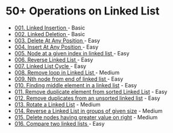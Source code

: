 # 50+ Operations on Linked List
<ul>

<li> <a href="https://github.com/SunilKumarba2955/50plus-Operations-on-Linked-List/tree/main/001.%20Linked%20Insertion" > 001. Linked Insertion </a> - Basic</li>
<li> <a href="https://github.com/SunilKumarba2955/50plus-Operations-on-Linked-List/tree/main/002.%20Linked%20Deletion" > 002. Linked Deletion </a> - Basic </li>
<li> <a href="https://github.com/SunilKumarba2955/50plus-Operations-on-Linked-List/tree/main/003.%20Delete%20At%20Any%20Position" >003. Delete At Any Position  </a> - Easy</li>
<li> <a href="https://github.com/SunilKumarba2955/50plus-Operations-on-Linked-List/tree/main/004.%20Insert%20At%20Any%20Position" > 004. Insert At Any Position  </a> - Easy</li>
<li> <a href="https://github.com/SunilKumarba2955/50plus-Operations-on-Linked-List/tree/main/005.%20Node%20at%20a%20given%20index%20in%20linked%20list" > 005. Node at a given index in linked list  </a> - Easy </li>
<li> <a href="https://github.com/SunilKumarba2955/50plus-Operations-on-Linked-List/tree/main/006.%20Reverse%20Linked%20List" > 006. Reverse Linked List </a> - Easy </li>
<li> <a href="https://github.com/SunilKumarba2955/50plus-Operations-on-Linked-List/tree/main/007.%20Linked%20List%20Cycle" > 007. Linked List Cycle  </a> - Easy</li>
<li> <a href="https://github.com/SunilKumarba2955/50plus-Operations-on-Linked-List/tree/main/008.%20Remove%20Loop%20in%20Linked%20List" > 008. Remove loop in Linked List  </a> - Medium</li>
<li> <a href="https://github.com/SunilKumarba2955/50plus-Operations-on-Linked-List/tree/main/009.%20Nth%20node%20from%20end%20of%20linked%20list" > 009. Nth node from end of linked list </a> - Easy </li>
<li> <a href="https://github.com/SunilKumarba2955/50plus-Operations-on-Linked-List/tree/main/010.%20Finding%20middle%20element%20in%20a%20linked%20list" > 010. Finding middle element in a linked list</a> - Easy</li>
<li> <a href="https://github.com/SunilKumarba2955/50plus-Operations-on-Linked-List/tree/main/011.%20Remove%20duplicate%20element%20from%20sorted%20Linked%20List" > 011. Remove duplicate element from sorted Linked List</a> - Easy</li>
<li> <a href="https://github.com/SunilKumarba2955/50plus-Operations-on-Linked-List/tree/main/012.%20Remove%20duplicates%20from%20an%20unsorted%20linked%20list" > 012. Remove duplicates from an unsorted linked list</a> - Easy</li>
<li> <a href="https://github.com/SunilKumarba2955/50plus-Operations-on-Linked-List/tree/main/013.%20Rotate%20a%20Linked%20List" > 013. Rotate a Linked List</a> - Medium</li>
<li> <a href="https://github.com/SunilKumarba2955/50plus-Operations-on-Linked-List/tree/main/014.%20Reverse%20a%20Linked%20List%20in%20groups%20of%20given%20size" > 014. Reverse a Linked List in groups of given size</a> - Medium</li>
<li> <a href="https://github.com/SunilKumarba2955/50plus-Operations-on-Linked-List/tree/main/015.%20Delete%20nodes%20having%20greater%20value%20on%20right" > 015. Delete nodes having greater value on right</a> - Medium</li>
<li> <a href="https://github.com/SunilKumarba2955/50plus-Operations-on-Linked-List/tree/main/016.%20Compare%20two%20linked%20lists" > 016. Compare two linked lists </a> - Easy</li>



</ul>

